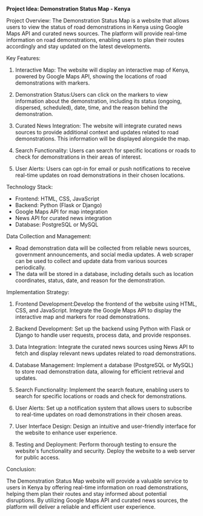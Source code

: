 **Project Idea: Demonstration Status Map - Kenya**

Project Overview:
The Demonstration Status Map is a website that allows users to view the status of road demonstrations in Kenya using Google Maps API and curated news sources. The platform will provide real-time information on road demonstrations, enabling users to plan their routes accordingly and stay updated on the latest developments.

Key Features:

1. Interactive Map: The website will display an interactive map of Kenya, powered by Google Maps API, showing the locations of road demonstrations with markers.

2. Demonstration Status:Users can click on the markers to view information about the demonstration, including its status (ongoing, dispersed, scheduled), date, time, and the reason behind the demonstration.

3. Curated News Integration: The website will integrate curated news sources to provide additional context and updates related to road demonstrations. This information will be displayed alongside the map.

4. Search Functionality: Users can search for specific locations or roads to check for demonstrations in their areas of interest.

5. User Alerts: Users can opt-in for email or push notifications to receive real-time updates on road demonstrations in their chosen locations.

Technology Stack:

- Frontend: HTML, CSS, JavaScript
- Backend: Python (Flask or Django)
- Google Maps API for map integration
- News API for curated news integration
- Database: PostgreSQL or MySQL

Data Collection and Management:

- Road demonstration data will be collected from reliable news sources, government announcements, and social media updates. A web scraper can be used to collect and update data from various sources periodically.
- The data will be stored in a database, including details such as location coordinates, status, date, and reason for the demonstration.

Implementation Strategy:

1. Frontend Development:Develop the frontend of the website using HTML, CSS, and JavaScript. Integrate the Google Maps API to display the interactive map and markers for road demonstrations.

2. Backend Development: Set up the backend using Python with Flask or Django to handle user requests, process data, and provide responses.

3. Data Integration: Integrate the curated news sources using News API to fetch and display relevant news updates related to road demonstrations.

4. Database Management: Implement a database (PostgreSQL or MySQL) to store road demonstration data, allowing for efficient retrieval and updates.

5. Search Functionality: Implement the search feature, enabling users to search for specific locations or roads and check for demonstrations.

6. User Alerts: Set up a notification system that allows users to subscribe to real-time updates on road demonstrations in their chosen areas.

7. User Interface Design: Design an intuitive and user-friendly interface for the website to enhance user experience.

8. Testing and Deployment: Perform thorough testing to ensure the website's functionality and security. Deploy the website to a web server for public access.

Conclusion:

The Demonstration Status Map website will provide a valuable service to users in Kenya by offering real-time information on road demonstrations, helping them plan their routes and stay informed about potential disruptions. By utilizing Google Maps API and curated news sources, the platform will deliver a reliable and efficient user experience.
